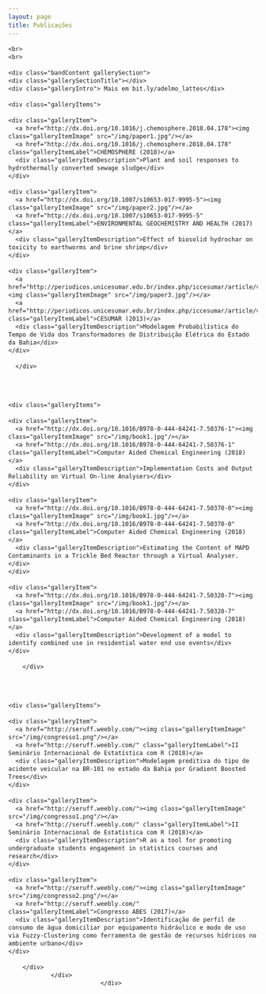 ```yaml
---
layout: page
title: Publicações
---
```



<div class="band full">

	<br>
	<br>

	<div class="bandContent gallerySection">
	<div class="gallerySectionTitle"></div>
	<div class="galleryIntro"> Mais em bit.ly/adelmo_lattes</div>

	<div class="galleryItems">

	<div class="galleryItem">
	  <a href="http://dx.doi.org/10.1016/j.chemosphere.2018.04.178"><img class="galleryItemImage" src="/img/paper1.jpg"/></a>
	  <a href="http://dx.doi.org/10.1016/j.chemosphere.2018.04.178" class="galleryItemLabel">CHEMOSPHERE (2018)</a>
	  <div class="galleryItemDescription">Plant and soil responses to hydrothermally converted sewage sludge</div>
	</div>

	<div class="galleryItem">
	  <a href="http://dx.doi.org/10.1007/s10653-017-9995-5"><img class="galleryItemImage" src="/img/paper2.jpg"/></a>
	  <a href="http://dx.doi.org/10.1007/s10653-017-9995-5" class="galleryItemLabel">ENVIRONMENTAL GEOCHEMISTRY AND HEALTH (2017)</a>
	  <div class="galleryItemDescription">Effect of biosolid hydrochar on toxicity to earthworms and brine shrimp</div>
	</div>

	<div class="galleryItem">
	  <a href="http://periodicos.unicesumar.edu.br/index.php/iccesumar/article/view/2878"><img class="galleryItemImage" src="/img/paper3.jpg"/></a>
	  <a href="http://periodicos.unicesumar.edu.br/index.php/iccesumar/article/view/2878" class="galleryItemLabel">CESUMAR (2013)</a>
	  <div class="galleryItemDescription">Modelagem Probabilística do Tempo de Vida dos Transformadores de Distribuição Elétrica do Estado da Bahia</div>
	</div>
	
	  </div>

<br>
<br>

	<div class="galleryItems">

	<div class="galleryItem">
	  <a href="http://dx.doi.org/10.1016/B978-0-444-64241-7.50376-1"><img class="galleryItemImage" src="/img/book1.jpg"/></a>
	  <a href="http://dx.doi.org/10.1016/B978-0-444-64241-7.50376-1" class="galleryItemLabel">Computer Aided Chemical Engineering (2018)</a>
	  <div class="galleryItemDescription">Implementation Costs and Output Reliability on Virtual On-line Analysers</div>
	</div>

	<div class="galleryItem">
	  <a href="http://dx.doi.org/10.1016/B978-0-444-64241-7.50370-0"><img class="galleryItemImage" src="/img/book1.jpg"/></a>
	  <a href="http://dx.doi.org/10.1016/B978-0-444-64241-7.50370-0" class="galleryItemLabel">Computer Aided Chemical Engineering (2018)</a>
	  <div class="galleryItemDescription">Estimating the Content of MAPD Contaminants in a Trickle Bed Reactor through a Virtual Analyser.</div>
	</div>

	<div class="galleryItem">
	  <a href="http://dx.doi.org/10.1016/B978-0-444-64241-7.50320-7"><img class="galleryItemImage" src="/img/book1.jpg"/></a>
	  <a href="http://dx.doi.org/10.1016/B978-0-444-64241-7.50320-7" class="galleryItemLabel">Computer Aided Chemical Engineering (2018)</a>
	  <div class="galleryItemDescription">Development of a model to identify combined use in residential water end use events</div>
	</div>

		</div>

<br>
<br>

	<div class="galleryItems">

	<div class="galleryItem">
	  <a href="http://seruff.weebly.com/"><img class="galleryItemImage" src="/img/congresso1.png"/></a>
	  <a href="http://seruff.weebly.com/" class="galleryItemLabel">II Seminário Internacional de Estatística com R (2018)</a>
	  <div class="galleryItemDescription">Modelagem preditiva do tipo de acidente veicular na BR-101 no estado da Bahia por Gradient Boosted Trees</div>
	</div>

	<div class="galleryItem">
	  <a href="http://seruff.weebly.com/"><img class="galleryItemImage" src="/img/congresso1.png"/></a>
	  <a href="http://seruff.weebly.com/" class="galleryItemLabel">II Seminário Internacional de Estatística com R (2018)</a>
	  <div class="galleryItemDescription">R as a tool for promoting undergraduate students engagement in statistics courses and research</div>
	</div>

	<div class="galleryItem">
	  <a href="http://seruff.weebly.com/"><img class="galleryItemImage" src="/img/congresso2.png"/></a>
	  <a href="http://seruff.weebly.com/" class="galleryItemLabel">Congresso ABES (2017)</a>
	  <div class="galleryItemDescription">Identificação de perfil de consumo de água domiciliar por equipamento hidráulico e modo de uso via Fuzzy-Clustering como ferramenta de gestão de recursos hídricos no ambiente urbano</div>
	</div>

		</div>
				</div>
							  </div>
